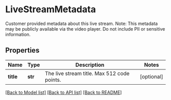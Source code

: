 # LiveStreamMetadata

Customer provided metadata about this live stream.  Note: This metadata may be publicly available via the video player. Do not include PII or sensitive information. 
## Properties
Name | Type | Description | Notes
------------ | ------------- | ------------- | -------------
**title** | **str** | The live stream title. Max 512 code points. | [optional]

[[Back to Model list]](../README.md#documentation-for-models) [[Back to API list]](../README.md#documentation-for-api-endpoints) [[Back to README]](../README.md)



